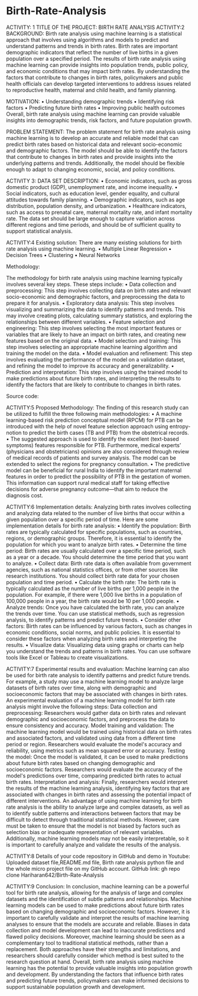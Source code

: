 # Birth-Rate-Analysis

ACTIVITY: 1
TITLE OF THE PROJECT: BIRTH RATE ANALYSIS
ACTIVITY:2                                                   
BACKGROUND:
               Birth rate analysis using machine learning is a statistical approach that involves using algorithms and models to predict and understand patterns and trends in birth rates. Birth rates are important demographic indicators that reflect the number of live births in a given population over a specified period.
                The results of birth rate analysis using machine learning can provide insights into population trends, public policy, and economic conditions that may impact birth rates. By understanding the factors that contribute to changes in birth rates, policymakers and public health officials can develop targeted interventions to address issues related to reproductive health, maternal and child health, and family planning.

MOTIVATION:
•	Understanding demographic trends
•	Identifying risk factors
•	Predicting future birth rates
•	Improving public health outcomes
Overall, birth rate analysis using machine learning can provide valuable insights into demographic trends, risk factors, and future population growth.

PROBLEM STATEMENT:
                  The problem statement for birth rate analysis using machine learning is to develop an accurate and reliable model that can predict birth rates based on historical data and relevant socio-economic and demographic factors. The model should be able to identify the factors that contribute to changes in birth rates and provide insights into the underlying patterns and trends. Additionally, the model should be flexible enough to adapt to changing economic, social, and policy conditions.


ACTIVITY 3:
DATA SET DESCRIPTION:
•	Economic indicators, such as gross domestic product (GDP), unemployment rate, and income inequality.
•	Social indicators, such as education level, gender equality, and cultural attitudes towards family planning.
•	Demographic indicators, such as age distribution, population density, and urbanization.
•	Healthcare indicators, such as access to prenatal care, maternal mortality rate, and infant mortality rate.
The data set should be large enough to capture variation across different regions and time periods, and should be of sufficient quality to support statistical analysis.

ACTIVITY:4
Existing solution:
There are many existing solutions for birth rate analysis using machine learning.
•	Multiple Linear Regression
•	Decision Trees
•	Clustering
•	Neural Networks

Methodology:

The methodology for birth rate analysis using machine learning typically involves several key steps. These steps include:
•	Data collection and preprocessing: This step involves collecting data on birth rates and relevant socio-economic and demographic factors, and preprocessing the data to prepare it for analysis.
•	Exploratory data analysis: This step involves visualizing and summarizing the data to identify patterns and trends. This may involve creating plots, calculating summary statistics, and exploring the relationships between different variables.
•	Feature selection and engineering: This step involves selecting the most important features or variables that are likely to have an impact on birth rates, and creating new features based on the original data.
•	Model selection and training: This step involves selecting an appropriate machine learning algorithm and training the model on the data. 
•	Model evaluation and refinement: This step involves evaluating the performance of the model on a validation dataset, and refining the model to improve its accuracy and generalizability. 
•	Prediction and interpretation: This step involves using the trained model to make predictions about future birth rates, and interpreting the results to identify the factors that are likely to contribute to changes in birth rates.




Source code: 
	

ACTIVITY:5
Proposed Methodology:
The finding of this research study can be utilized to fulfill the three following main methodologies:
•	A machine learning-based risk prediction conceptual model (RPCM) for PTB can be introduced with the help of novel feature selection approach using entropy-notion to predict the birth cases (TB and PTB) from the obstetrical records.
•	The suggested approach is used to identify the excellent (text-based symptoms) features responsible for PTB. Furthermore, medical experts’ (physicians and obstetricians) opinions are also considered through review of medical records of patients and survey analysis. The model can be extended to select the regions for pregnancy consultation.
•	The predictive model can be beneficial for rural India to identify the important maternal features in order to predict the possibility of PTB in the gestation of women. This information can support rural medical staff for taking effective decisions for adverse pregnancy outcome—that aim to reduce the diagnosis cost.




ACTIVITY:6
Implementation details:
Analyzing birth rates involves collecting and analyzing data related to the number of live births that occur within a given population over a specific period of time. Here are some implementation details for birth rate analysis:
•	Identify the population: Birth rates are typically calculated for specific populations, such as countries, regions, or demographic groups. Therefore, it is essential to identify the population for which you want to analyze birth rates.
•	Determine the time period: Birth rates are usually calculated over a specific time period, such as a year or a decade. You should determine the time period that you want to analyze.
•	Collect data: Birth rate data is often available from government agencies, such as national statistics offices, or from other sources like research institutions. You should collect birth rate data for your chosen population and time period.
•	Calculate the birth rate: The birth rate is typically calculated as the number of live births per 1,000 people in the population. For example, if there were 1,000 live births in a population of 100,000 people in a year, the birth rate would be 10 per 1,000 people.
•	Analyze trends: Once you have calculated the birth rate, you can analyze the trends over time. You can use statistical methods, such as regression analysis, to identify patterns and predict future trends.
•	Consider other factors: Birth rates can be influenced by various factors, such as changes in economic conditions, social norms, and public policies. It is essential to consider these factors when analyzing birth rates and interpreting the results.
•	Visualize data: Visualizing data using graphs or charts can help you understand the trends and patterns in birth rates. You can use software tools like Excel or Tableau to create visualizations.
 









 


ACTIVITY:7
Experimental results and evaluation:
Machine learning can also be used for birth rate analysis to identify patterns and predict future trends. For example, a study may use a machine learning model to analyze large datasets of birth rates over time, along with demographic and socioeconomic factors that may be associated with changes in birth rates.
An experimental evaluation of a machine learning model for birth rate analysis might involve the following steps:
Data collection and preprocessing: Researchers would gather data on birth rates and relevant demographic and socioeconomic factors, and preprocess the data to ensure consistency and accuracy.
Model training and validation: The machine learning model would be trained using historical data on birth rates and associated factors, and validated using data from a different time period or region. Researchers would evaluate the model's accuracy and reliability, using metrics such as mean squared error or accuracy.
Testing the model: Once the model is validated, it can be used to make predictions about future birth rates based on changing demographic and socioeconomic factors. Researchers would evaluate the accuracy of the model's predictions over time, comparing predicted birth rates to actual birth rates.
Interpretation and analysis: Finally, researchers would interpret the results of the machine learning analysis, identifying key factors that are associated with changes in birth rates and assessing the potential impact of different interventions.
An advantage of using machine learning for birth rate analysis is the ability to analyze large and complex datasets, as well as to identify subtle patterns and interactions between factors that may be difficult to detect through traditional statistical methods. However, care must be taken to ensure that the model is not biased by factors such as selection bias or inadequate representation of relevant variables. Additionally, machine learning models may not be easily interpretable, so it is important to carefully analyze and validate the results of the analysis.

ACTIVITY:8
Details of your code repository in GitHub and demo in Youtube:
 Uploaded dataset file,README.md file, Birth rate analysis python file and the whole micro project file on my GitHub account. 
GitHub link: gh repo clone Hariharan642/Birth-Rate-Analysis

ACTIVITY:9
Conclusion:
	In conclusion, machine learning can be a powerful tool for birth rate analysis, allowing for the analysis of large and complex datasets and the identification of subtle patterns and relationships. Machine learning models can be used to make predictions about future birth rates based on changing demographic and socioeconomic factors.
However, it is important to carefully validate and interpret the results of machine learning analyses to ensure that the models are accurate and reliable. Biases in data collection and model development can lead to inaccurate predictions and flawed policy decisions.
Moreover, machine learning should be seen as a complementary tool to traditional statistical methods, rather than a replacement. Both approaches have their strengths and limitations, and researchers should carefully consider which method is best suited to the research question at hand.
Overall, birth rate analysis using machine learning has the potential to provide valuable insights into population growth and development. By understanding the factors that influence birth rates and predicting future trends, policymakers can make informed decisions to support sustainable population growth and development.

